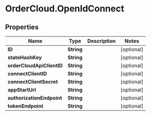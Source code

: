 # OrderCloud.OpenIdConnect

## Properties
Name | Type | Description | Notes
------------ | ------------- | ------------- | -------------
**ID** | **String** |  | [optional] 
**stateHashKey** | **String** |  | [optional] 
**orderCloudApiClientID** | **String** |  | [optional] 
**connectClientID** | **String** |  | [optional] 
**connectClientSecret** | **String** |  | [optional] 
**appStartUrl** | **String** |  | [optional] 
**authorizationEndpoint** | **String** |  | [optional] 
**tokenEndpoint** | **String** |  | [optional] 


